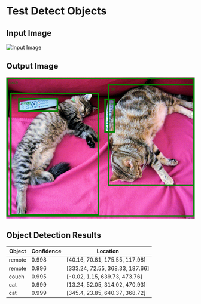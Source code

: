 # Test Detect Objects

## Input Image

![Input Image](http://images.cocodataset.org/val2017/000000039769.jpg)

## Output Image

![Output Image](detect_objects.png)

## Object Detection Results

| Object | Confidence | Location |
|--------|------------|----------|
| remote | 0.998 | [40.16, 70.81, 175.55, 117.98] |
| remote | 0.996 | [333.24, 72.55, 368.33, 187.66] |
| couch | 0.995 | [-0.02, 1.15, 639.73, 473.76] |
| cat | 0.999 | [13.24, 52.05, 314.02, 470.93] |
| cat | 0.999 | [345.4, 23.85, 640.37, 368.72] |
